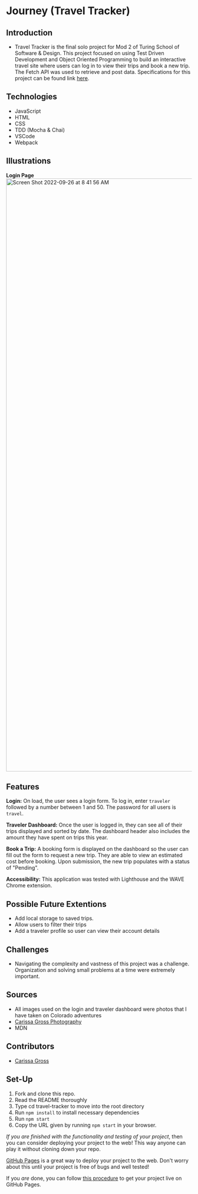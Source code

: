 # Journey (Travel Tracker)

## Introduction
- Travel Tracker is the final solo project for Mod 2 of Turing School of Software & Design. This project focused on using Test Driven Development and Object Oriented Programming to build an interactive travel site where users can log in to view their trips and book a new trip. The Fetch API was used to retrieve and post data. Specifications for this project can be found link [here](https://frontend.turing.edu/projects/travel-tracker.html).

## Technologies
- JavaScript
- HTML
- CSS
- TDD (Mocha & Chai)
- VSCode
- Webpack

## Illustrations
**Login Page**
<img width="1606" alt="Screen Shot 2022-09-26 at 8 41 56 AM" src="https://user-images.githubusercontent.com/83977544/192309170-7ca101ef-b3c8-4cca-ad15-077dea0b793e.png">

## Features
**Login:** On load, the user sees a login form.  To log in, enter ```traveler``` followed by a number between 1 and 50. The password for all users is ```travel```.

**Traveler Dashboard:** Once the user is logged in, they can see all of their trips displayed and sorted by date.  The dashboard header also includes the amount they have spent on trips this year.

**Book a Trip:** A booking form is displayed on the dashboard so the user can fill out the form to request a new trip.  They are able to view an estimated cost before booking.  Upon submission, the new trip populates with a status of "Pending".

**Accessibility:** This application was tested with Lighthouse and the WAVE Chrome extension.

## Possible Future Extentions
- Add local storage to saved trips.
- Allow users to filter their trips
- Add a traveler profile so user can view their account details

## Challenges
- Navigating the complexity and vastness of this project was a challenge.  Organization and solving small problems at a time were extremely important.

## Sources
- All images used on the login and traveler dashboard were photos that I have taken on Colorado adventures
- [Carissa Gross Photography](https://www.carissagrossphotography.com/)
- MDN

## Contributors
- [Carissa Gross](https://github.com/carissagross)

## Set-Up
1. Fork and clone this repo.
2. Read the README thoroughly
3. Type cd travel-tracker to move into the root directory
4. Run ```npm install``` to install necessary dependencies
5. Run ```npm start```
6. Copy the URL given by running ```npm start``` in your browser.




_If you are finished with the functionality and testing of your project_, then you can consider deploying your project to the web! This way anyone can play it without cloning down your repo.

[GitHub Pages](https://pages.github.com/) is a great way to deploy your project to the web. Don't worry about this until your project is free of bugs and well tested!

If you _are_ done, you can follow [this procedure](./gh-pages-procedure.md) to get your project live on GitHub Pages.
